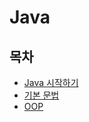 # Java

## 목차

- [Java 시작하기](intro-and-setting.md)
- [기본 문법](basic-grammar.md)
- [OOP](object-oriented-programming.md)
